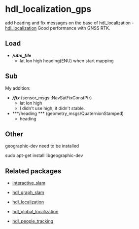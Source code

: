 # hdl_localization_gps
add heading and fix messages on the base of hdl_localization
\- <a href="https://github.com/koide3/hdl_localization">hdl_localization</a>
Good performance with GNSS RTK.


## Load
- ***/utm_file*** 
  - lat lon high heading(ENU) when start mapping

## Sub
My addition:
- ***/fix*** (sensor_msgs::NavSatFixConstPtr)
  -  lat lon high 
  -  I didn't use high, it didn't stable.
- ***/heading *** (geometry_msgs/QuaternionStamped)
  - heading

## Other 

geographic-dev need to be installed

sudo apt-get install libgeographic-dev


## Related packages

- [interactive_slam](https://github.com/koide3/interactive_slam)

- <a href="https://github.com/koide3/hdl_graph_slam">hdl_graph_slam</a>
- <a href="https://github.com/koide3/hdl_localization">hdl_localization</a>
- <a href="https://github.com/koide3/hdl_global_localization">hdl_global_localization</a>
- <a href="https://github.com/koide3/hdl_people_tracking">hdl_people_tracking</a>




